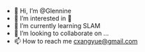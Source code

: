 - 👋 Hi, I’m @Glennine
- 👀 I’m interested in 🤖️
- 🌱 I’m currently learning SLAM
- 💞️ I’m looking to collaborate on ...
- 📫 How to reach me cxangyue@gmail.com

<!---
Glennine/Glennine is a ✨ special ✨ repository because its `README.md` (this file) appears on your GitHub profile.
You can click the Preview link to take a look at your changes.
--->
